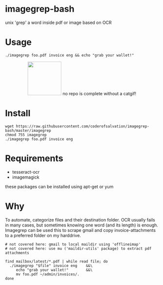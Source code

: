 imagegrep-bash
==============
unix 'grep' a word inside pdf or image based on OCR

# Usage

    ./imagegrep foo.pdf invoice eng && echo "grab your wallet!"

<center> 
  <img alt="" src="http://www.gifbin.com/bin/092014/1410513359_cat_vs_lemon.gif" style="height:110px"/>
  no repo is complete without a catgif!
</center>

# Install

    wget https://raw.githubusercontent.com/coderofsalvation/imagegrep-bash/master/imagegrep 
    chmod 755 imagegrep
    ./imagegrep foo.pdf invoice eng 

# Requirements

  * tesseract-ocr
  * imagemagick 

these packages can be installed using apt-get or yum

# Why 

To automate, categorize files and their destination folder.
OCR usually fails in many cases, but sometimes knowing one word (and its length) is enough.
Imagegrep can be used this to scrape gmail and copy invoice-attachments to a preferred folder on my harddrive.

    # not covered here: gmail to local maildir using 'offlineimap'
    # not covered here: use mu ('maildir-utils' package) to extract pdf attachments

    find mailbox/latest/*.pdf | while read file; do 
      ./imagegrep "$file" invoice eng    &&\
         echo "grab your wallet!"        &&\
         mv foo.pdf ~/admin/invoices/.
    done

